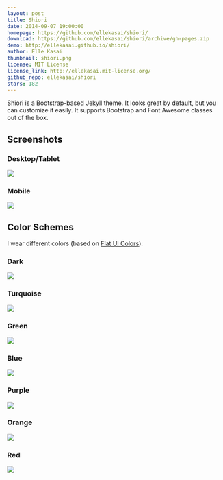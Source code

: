 ```yaml
---
layout: post
title: Shiori
date: 2014-09-07 19:00:00
homepage: https://github.com/ellekasai/shiori/
download: https://github.com/ellekasai/shiori/archive/gh-pages.zip
demo: http://ellekasai.github.io/shiori/
author: Elle Kasai
thumbnail: shiori.png
license: MIT License
license_link: http://ellekasai.mit-license.org/
github_repo: ellekasai/shiori
stars: 182
---
```


Shiori is a Bootstrap-based Jekyll theme. It looks great by default,
but you can customize it easily. It supports Bootstrap and Font Awesome
classes out of the box.

## Screenshots

### Desktop/Tablet

![](http://cl.ly/image/3a2M1D3E3b3d/screenshot%202014-08-30%20at%206.51.34%20PM.png)

### Mobile

![](http://cl.ly/image/3n432P3S161z/screenshot%202014-09-01%20at%2011.20.52%20AM.png)

## Color Schemes

I wear different colors (based on [Flat UI
Colors](http://flatuicolors.com/)):

### Dark

![](http://cl.ly/image/3d3T3b3E0b45/screenshot%202014-08-30%20at%206.48.56%20PM.png)



### Turquoise

![](http://cl.ly/image/1s1k3m1E3n37/screenshot%202014-08-30%20at%206.49.02%20PM.png)



### Green

![](http://cl.ly/image/0G0G3u392I11/screenshot%202014-08-30%20at%206.49.08%20PM.png)



### Blue

![](http://cl.ly/image/1V1C0n2U0c1s/screenshot%202014-08-30%20at%206.49.14%20PM.png)



### Purple

![](http://cl.ly/image/1V283M0f1K08/screenshot%202014-08-30%20at%206.49.19%20PM.png)



### Orange

![](http://cl.ly/image/2d2k010J3z3g/screenshot%202014-08-30%20at%206.49.24%20PM.png)



### Red

![](http://cl.ly/image/10080E2G3c1e/screenshot%202014-08-30%20at%206.49.31%20PM.png)
